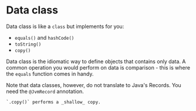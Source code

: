 # Data class

Data class is like a `class` but implements for you:

* `equals()` and `hashCode()`
* `toString()`
* `copy()`

Data class is the idiomatic way to define objects that contains only data. A common operation you would perform on data is comparison - this is where the `equals` function comes in handy.

Note that data classes, however, do not translate to Java's Records. You need the `@JvmRecord` annotation.

~~~admonish note title="Copy"
`.copy()` performs a _shallow_ copy.
~~~
